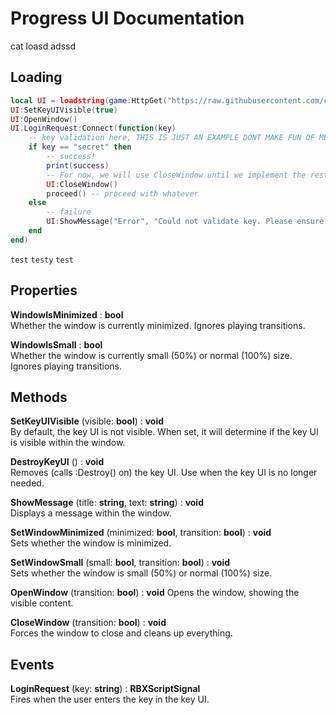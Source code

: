 # Progress UI Documentation

cat
loasd
adssd

## Loading
```lua
local UI = loadstring(game:HttpGet("https://raw.githubusercontent.com/cheapsk9/DemonicHubUI/main/main.lua"))()
UI:SetKeyUIVisible(true)
UI:OpenWindow()
UI.LoginRequest:Connect(function(key)
    -- key validation here, THIS IS JUST AN EXAMPLE DONT MAKE FUN OF ME LOL
    if key == "secret" then
        -- success!
        print(success)
        -- For now, we will use CloseWindow until we implement the rest of the hub
        UI:CloseWindow()
        proceed() -- proceed with whatever
    else
        -- failure
        UI:ShowMessage("Error", "Could not validate key. Please ensure you have entered it correctly.")
    end
end)
```
`test` ```testy``` `test`

## Properties
**WindowIsMinimized** : __bool__  
Whether the window is currently minimized. Ignores playing transitions.

**WindowIsSmall** :  __bool__  
Whether the window is currently small (50%) or normal (100%) size. Ignores playing transitions.

## Methods
**SetKeyUIVisible** (visible: __bool__) : **void**  
By default, the key UI is not visible. When set, it will determine if the key UI is visible within the window.

**DestroyKeyUI** () : __void__  
Removes (calls :Destroy() on) the key UI. Use when the key UI is no longer needed.

**ShowMessage** (title: __string__, text: __string__) : __void__  
Displays a message within the window.

**SetWindowMinimized** (minimized: __bool__, transition: __bool__) : __void__  
Sets whether the window is minimized.

**SetWindowSmall** (small: __bool__, transition: __bool__) : __void__  
Sets whether the window is small (50%) or normal (100%) size.

**OpenWindow** (transition: __bool__) : __void__
Opens the window, showing the visible content.

**CloseWindow** (transition: __bool__) : __void__  
Forces the window to close and cleans up everything.

## Events
**LoginRequest** (key: __string__) : __RBXScriptSignal__  
Fires when the user enters the key in the key UI.
